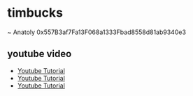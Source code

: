 # timbucks

~ Anatoly 0x557B3af7Fa13F068a1333Fbad8558d81ab9340e3

## youtube video
* [Youtube Tutorial](https://www.youtube.com/watch?v=P2caxOsA_JE)
* [Youtube Tutorial](https://www.youtube.com/watch?v=JHrQ3l2tT78)
* [Youtube Tutorial](https://www.youtube.com/watch?v=uVUMyyiqFAI)

